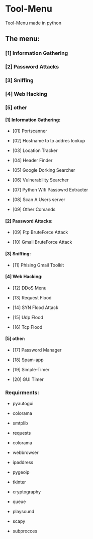 # Tool-Menu
Tool-Menu made in python

## The menu:

### [1] Information Gathering

### [2] Password Attacks

### [3] Sniffing

### [4] Web Hacking

### [5] other







#### [1] Information Gathering:


- [01] Portscanner


- [02] Hostname to Ip addres lookup


-  [03] Location Tracker


-  [04] Header Finder


-  [05] Google Dorking Searcher


-  [06] Vulnerability Searcher


-  [07] Python Wifi Passowrd Extracter


-  [08] Scan A Users server


-  [09] Other Comands


#### [2] Password Attacks:


- [09] Ftp BruteForce Attack


-  [10] Gmail BruteForce Attack


#### [3] Sniffing:



- [11] Phising Gmail Toolkit


#### [4] Web Hacking:



- [12] DDoS Menu


- [13] Request Flood


- [14] SYN Flood Attack


- [15] Udp Flood


- [16] Tcp Flood



#### [5] other:



- [17] Password Manager


- [18] Spam-app


- [19] Simple-Timer


- [20] GUI Timer



### Requirments:


- pyautogui


- colorama


- smtplib


- requests


- colorama

- webbrowser


- ipaddress


- pygeoip

- tkinter


- cryptography


- queue


- playsound


- scapy


- subprocces
